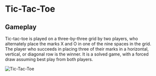 # Tic-Tac-Toe
## Gameplay

Tic-tac-toe is played on a three-by-three grid by two players, who alternately place the marks X and O in one of the nine spaces in the grid.
The player who succeeds in placing three of their marks in a horizontal, vertical, or diagonal row is the winner. It is a solved game, with a forced draw assuming best play from both players.

![Tic-Tac-Toe](https://user-images.githubusercontent.com/91262816/184990018-6daa3cfb-71c8-41c4-aad4-8c8357e9325b.png)
